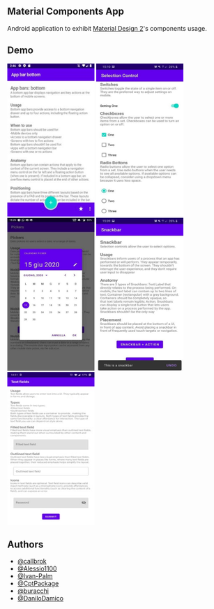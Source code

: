 
## Material Components App


Android application to exhibit [Material Design 2](https://m2.material.io/design)'s components usage.


## Demo


<p float="center">
  <img src="https://raw.githubusercontent.com/callbrok/MaterialComponents/master/app_image/appBarBottom.jpg" width="200" height="350" >

  <img src="https://raw.githubusercontent.com/callbrok/MaterialComponents/master/app_image/selectionControl.jpg" width="200" height="350" >

   <img src="https://raw.githubusercontent.com/callbrok/MaterialComponents/master/app_image/picker.jpg" width="200" height="350" >

  <img src="https://raw.githubusercontent.com/callbrok/MaterialComponents/master/app_image/snackBar.jpg" width="200" height="350" >

   <img src="https://raw.githubusercontent.com/callbrok/MaterialComponents/master/app_image/textField.jpg" width="200" height="350" >
</p>


## Authors

- [@callbrok](https://github.com/callbrok)
- [@Alessio1100](https://github.com/Alessio1100)
- [@Ivan-Palm](https://github.com/Ivan-Palm)
- [@CptPackage](https://github.com/CptPackage)
- [@buracchi](https://github.com/buracchi)
- [@DaniloDamico](https://github.com/DaniloDamico)
